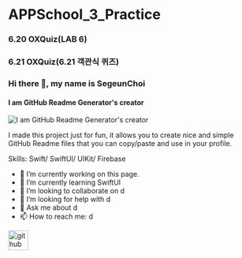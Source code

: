 # APPSchool_3_Practice

### 6.20 OXQuiz(LAB 6)
### 6.21 OXQuiz(6.21 객관식 퀴즈)



### Hi there 👋, my name is SegeunChoi
#### I am GitHub Readme Generator's creator
![I am GitHub Readme Generator's creator](https://github.com/segeun/segeun.git)

I made this project just for fun, it allows you to create nice and simple GitHub Readme files that you can copy/paste and use in your profile.

Skills: Swift/ SwiftUI/ UIKit/ Firebase

- 🔭 I’m currently working on this page. 
- 🌱 I’m currently learning SwiftUI 
- 👯 I’m looking to collaborate on d 
- 🤔 I’m looking for help with d 
- 💬 Ask me about d 
- 📫 How to reach me: d 


[<img src='https://cdn.jsdelivr.net/npm/simple-icons@3.0.1/icons/github.svg' alt='github' height='40'>](https://github.com/segeun)  

